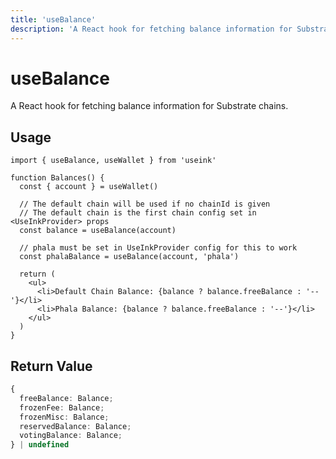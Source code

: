 ```yaml
---
title: 'useBalance'
description: 'A React hook for fetching balance information for Substrate chains.'
---
```


# useBalance

A React hook for fetching balance information for Substrate chains.

## Usage

```tsx
import { useBalance, useWallet } from 'useink'

function Balances() {
  const { account } = useWallet()

  // The default chain will be used if no chainId is given
  // The default chain is the first chain config set in <UseInkProvider> props
  const balance = useBalance(account) 

  // phala must be set in UseInkProvider config for this to work
  const phalaBalance = useBalance(account, 'phala') 

  return (
    <ul>
      <li>Default Chain Balance: {balance ? balance.freeBalance : '--'}</li>
      <li>Phala Balance: {balance ? balance.freeBalance : '--'}</li>
    </ul>
  )
}
```

## Return Value

```ts
{
  freeBalance: Balance;
  frozenFee: Balance;
  frozenMisc: Balance;
  reservedBalance: Balance;
  votingBalance: Balance;
} | undefined
```